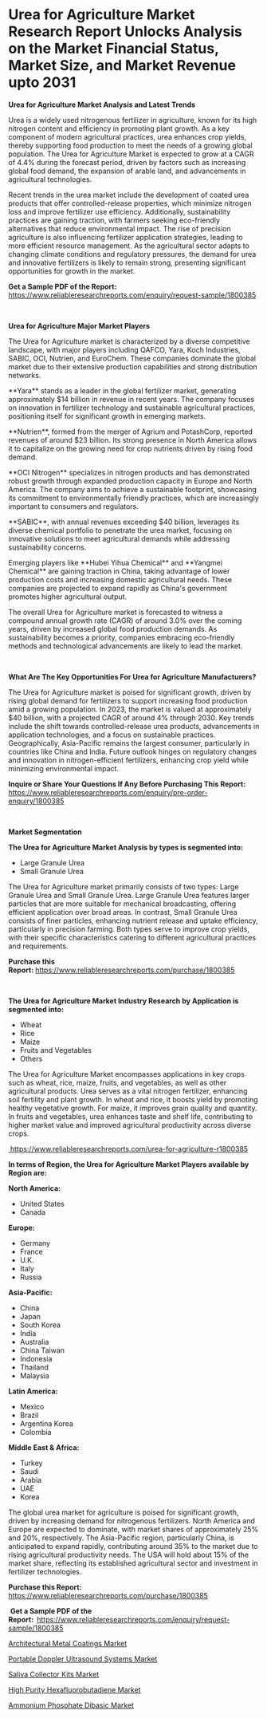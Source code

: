 <p><h1>Urea for Agriculture Market Research Report Unlocks Analysis on the Market Financial Status, Market Size, and Market Revenue upto 2031</h1></p><p><strong>Urea for Agriculture Market Analysis and Latest Trends</strong></p>
<p><p>Urea is a widely used nitrogenous fertilizer in agriculture, known for its high nitrogen content and efficiency in promoting plant growth. As a key component of modern agricultural practices, urea enhances crop yields, thereby supporting food production to meet the needs of a growing global population. The Urea for Agriculture Market is expected to grow at a CAGR of 4.4% during the forecast period, driven by factors such as increasing global food demand, the expansion of arable land, and advancements in agricultural technologies.</p><p>Recent trends in the urea market include the development of coated urea products that offer controlled-release properties, which minimize nitrogen loss and improve fertilizer use efficiency. Additionally, sustainability practices are gaining traction, with farmers seeking eco-friendly alternatives that reduce environmental impact. The rise of precision agriculture is also influencing fertilizer application strategies, leading to more efficient resource management. As the agricultural sector adapts to changing climate conditions and regulatory pressures, the demand for urea and innovative fertilizers is likely to remain strong, presenting significant opportunities for growth in the market.</p></p>
<p><strong>Get a Sample PDF of the Report:&nbsp;</strong> <a href="https://www.reliableresearchreports.com/enquiry/request-sample/1800385?utm_campaign=7&utm_medium=2&utm_source=Github&utm_content=ia&utm_term=11112024&utm_id=urea-for-agriculture">https://www.reliableresearchreports.com/enquiry/request-sample/1800385</a></p>
<p>&nbsp;</p>
<p><strong>Urea for Agriculture Major Market Players</strong></p>
<p><p>The Urea for Agriculture market is characterized by a diverse competitive landscape, with major players including QAFCO, Yara, Koch Industries, SABIC, OCI, Nutrien, and EuroChem. These companies dominate the global market due to their extensive production capabilities and strong distribution networks.</p><p>**Yara** stands as a leader in the global fertilizer market, generating approximately $14 billion in revenue in recent years. The company focuses on innovation in fertilizer technology and sustainable agricultural practices, positioning itself for significant growth in emerging markets.</p><p>**Nutrien**, formed from the merger of Agrium and PotashCorp, reported revenues of around $23 billion. Its strong presence in North America allows it to capitalize on the growing need for crop nutrients driven by rising food demand.</p><p>**OCI Nitrogen** specializes in nitrogen products and has demonstrated robust growth through expanded production capacity in Europe and North America. The company aims to achieve a sustainable footprint, showcasing its commitment to environmentally friendly practices, which are increasingly important to consumers and regulators.</p><p>**SABIC**, with annual revenues exceeding $40 billion, leverages its diverse chemical portfolio to penetrate the urea market, focusing on innovative solutions to meet agricultural demands while addressing sustainability concerns.</p><p>Emerging players like **Hubei Yihua Chemical** and **Yangmei Chemical** are gaining traction in China, taking advantage of lower production costs and increasing domestic agricultural needs. These companies are projected to expand rapidly as China's government promotes higher agricultural output.</p><p>The overall Urea for Agriculture market is forecasted to witness a compound annual growth rate (CAGR) of around 3.0% over the coming years, driven by increased global food production demands. As sustainability becomes a priority, companies embracing eco-friendly methods and technological advancements are likely to lead the market.</p></p>
<p>&nbsp;</p>
<p><strong>What Are The Key Opportunities For Urea for Agriculture Manufacturers?</strong></p>
<p><p>The Urea for Agriculture market is poised for significant growth, driven by rising global demand for fertilizers to support increasing food production amid a growing population. In 2023, the market is valued at approximately $40 billion, with a projected CAGR of around 4% through 2030. Key trends include the shift towards controlled-release urea products, advancements in application technologies, and a focus on sustainable practices. Geographically, Asia-Pacific remains the largest consumer, particularly in countries like China and India. Future outlook hinges on regulatory changes and innovation in nitrogen-efficient fertilizers, enhancing crop yield while minimizing environmental impact.</p></p>
<p><strong>Inquire or Share Your Questions If Any Before Purchasing This Report:</strong> <a href="https://www.reliableresearchreports.com/enquiry/pre-order-enquiry/1800385?utm_campaign=7&utm_medium=2&utm_source=Github&utm_content=ia&utm_term=11112024&utm_id=urea-for-agriculture">https://www.reliableresearchreports.com/enquiry/pre-order-enquiry/1800385</a></p>
<p>&nbsp;</p>
<p><strong>Market Segmentation</strong></p>
<p><strong>The Urea for Agriculture Market Analysis by types is segmented into:</strong></p>
<p><ul><li>Large Granule Urea</li><li>Small Granule Urea</li></ul></p>
<p><p>The Urea for Agriculture market primarily consists of two types: Large Granule Urea and Small Granule Urea. Large Granule Urea features larger particles that are more suitable for mechanical broadcasting, offering efficient application over broad areas. In contrast, Small Granule Urea consists of finer particles, enhancing nutrient release and uptake efficiency, particularly in precision farming. Both types serve to improve crop yields, with their specific characteristics catering to different agricultural practices and requirements.</p></p>
<p><strong>Purchase this Report:&nbsp;</strong><a href="https://www.reliableresearchreports.com/purchase/1800385?utm_campaign=7&utm_medium=2&utm_source=Github&utm_content=ia&utm_term=11112024&utm_id=urea-for-agriculture">https://www.reliableresearchreports.com/purchase/1800385</a></p>
<p>&nbsp;</p>
<p><strong>The Urea for Agriculture Market Industry Research by Application is segmented into:</strong></p>
<p><ul><li>Wheat</li><li>Rice</li><li>Maize</li><li>Fruits and Vegetables</li><li>Others</li></ul></p>
<p><p>The Urea for Agriculture Market encompasses applications in key crops such as wheat, rice, maize, fruits, and vegetables, as well as other agricultural products. Urea serves as a vital nitrogen fertilizer, enhancing soil fertility and plant growth. In wheat and rice, it boosts yield by promoting healthy vegetative growth. For maize, it improves grain quality and quantity. In fruits and vegetables, urea enhances taste and shelf life, contributing to higher market value and improved agricultural productivity across diverse crops.</p></p>
<p><a href="https://www.reliableresearchreports.com/urea-for-agriculture-r1800385?utm_campaign=7&utm_medium=2&utm_source=Github&utm_content=ia&utm_term=11112024&utm_id=urea-for-agriculture">&nbsp;https://www.reliableresearchreports.com/urea-for-agriculture-r1800385</a></p>
<p><strong>In terms of Region, the Urea for Agriculture Market Players available by Region are:</strong></p>
<p>
    <p> <strong> North America: </strong>
        <ul>
            <li>United States</li>
            <li>Canada</li>
        </ul>
        </p> 
    <p> <strong> Europe: </strong>
        <ul>
            <li>Germany</li>
            <li>France</li>
            <li>U.K.</li>
            <li>Italy</li>
            <li>Russia</li>
        </ul>
        </p> 
    <p> <strong> Asia-Pacific: </strong>
        <ul>
            <li>China</li>
            <li>Japan</li>
            <li>South Korea</li>
            <li>India</li>
            <li>Australia</li>
            <li>China Taiwan</li>
            <li>Indonesia</li>
            <li>Thailand</li>
            <li>Malaysia</li>
        </ul>
        </p> 
    <p> <strong> Latin America: </strong>
        <ul>
            <li>Mexico</li>
            <li>Brazil</li>
            <li>Argentina Korea</li>
            <li>Colombia</li>
        </ul>
        </p> 
    <p> <strong> Middle East & Africa: </strong>
        <ul>
            <li>Turkey</li>
            <li>Saudi</li>
            <li>Arabia</li>
            <li>UAE</li>
            <li>Korea</li>
        </ul>
    </p>
    </p>
<p><p>The global urea market for agriculture is poised for significant growth, driven by increasing demand for nitrogenous fertilizers. North America and Europe are expected to dominate, with market shares of approximately 25% and 20%, respectively. The Asia-Pacific region, particularly China, is anticipated to expand rapidly, contributing around 35% to the market due to rising agricultural productivity needs. The USA will hold about 15% of the market share, reflecting its established agricultural sector and investment in fertilizer technologies.</p></p>
<p><strong>Purchase this Report: </strong><a href="https://www.reliableresearchreports.com/purchase/1800385?utm_campaign=7&utm_medium=2&utm_source=Github&utm_content=ia&utm_term=11112024&utm_id=urea-for-agriculture">https://www.reliableresearchreports.com/purchase/1800385</a></p>
<p>&nbsp;<strong>Get a Sample PDF of the Report:&nbsp;&nbsp;</strong><a href="https://www.reliableresearchreports.com/enquiry/request-sample/1800385?utm_campaign=7&utm_medium=2&utm_source=Github&utm_content=ia&utm_term=11112024&utm_id=urea-for-agriculture">https://www.reliableresearchreports.com/enquiry/request-sample/1800385</a></p>
<p><strong></strong></p>
<p><p><a href="https://github.com/darientvns/Market-Research-Report-List-1/blob/main/architectural-metal-coatings-market.md?utm_campaign=7&utm_medium=2&utm_source=Github&utm_content=ia&utm_term=11112024&utm_id=urea-for-agriculture">Architectural Metal Coatings Market</a></p><p><a href="https://www.linkedin.com/pulse/portable-doppler-ultrasound-systems-market-size-segmentation-vyjtf?utm_campaign=7&utm_medium=2&utm_source=Github&utm_content=ia&utm_term=11112024&utm_id=urea-for-agriculture">Portable Doppler Ultrasound Systems Market</a></p><p><a href="https://issuu.com/reportprime-2/docs/saliva-collector-kits-market-size-2_266224e09f0127?utm_campaign=7&utm_medium=2&utm_source=Github&utm_content=ia&utm_term=11112024&utm_id=urea-for-agriculture">Saliva Collector Kits Market</a></p><p><a href="https://www.linkedin.com/pulse/top-trends-transforming-high-purity-hexafluorobutadiene-zbuxc?utm_campaign=7&utm_medium=2&utm_source=Github&utm_content=ia&utm_term=11112024&utm_id=urea-for-agriculture">High Purity Hexafluorobutadiene Market</a></p><p><a href="https://github.com/MelgarBasny/Market-Research-Report-List-1/blob/main/ammonium-phosphate-dibasic-market.md?utm_campaign=7&utm_medium=2&utm_source=Github&utm_content=ia&utm_term=11112024&utm_id=urea-for-agriculture">Ammonium Phosphate Dibasic Market</a></p></p>